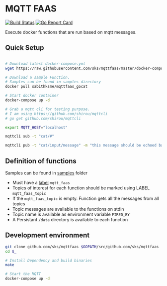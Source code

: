 # MQTT FAAS

[![Build Status](https://travis-ci.org/sks/mqttfaas.svg?branch=master)](https://travis-ci.org/sks/mqttfaas) [![Go Report Card](https://goreportcard.com/badge/github.com/sks/mqttfaas)](https://goreportcard.com/report/github.com/sks/mqttfaas)

Execute docker functions that are run based on mqtt messages.

## Quick Setup

```sh

# Download latest docker-compose.yml
wget https://raw.githubusercontent.com/sks/mqttfaas/master/docker-compose.yml

# Download a sample Function.
# Samples can be found in samples directory
docker pull sabithksme/mqttfaas_gocat

# Start docker container
docker-compose up -d

# Grab a mqtt cli for testing purpose.
# I am using https://github.com/shirou/mqttcli
# go get github.com/shirou/mqttcli

export MQTT_HOST="localhost"

mqttcli sub -t "cat/#"

mqttcli pub -t "cat/input/message" -m "this message should be echoed back to /cat/output"
```

## Definition of functions

Samples can be found in [samples](./samples) folder

- Must have a [label](https://docs.docker.com/config/labels-custom-metadata/) `mqtt_faas`
- Topics of interest for each function should be marked using LABEL `mqtt_faas_topic`
- If the `mqtt_faas_topic` is empty. Function gets all the messages from all topics
- Topic messages are available to the functions on stdin
- Topic name is available as environment variable `FIRED_BY`
- A Persistant `/data` directory is available to each function

## Development environment

```sh
git clone github.com/sks/mqttfaas $GOPATH/src/github.com/sks/mqttfaas
cd $_

# Install Dependency and build binaries
make

# Start the MQTT
docker-compose up -d
```